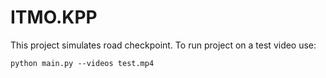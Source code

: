 # ITMO.KPP
This project simulates road checkpoint. 
To run project on a test video use:
```
python main.py --videos test.mp4
```